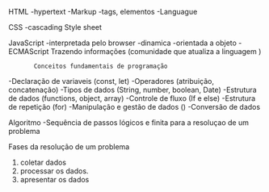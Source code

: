 HTML
-hypertext
-Markup
-tags, elementos
-Languague


CSS
-cascading Style  sheet



JavaScript
-interpretada pelo browser
-dinamica
-orientada a objeto
-ECMAScript Trazendo informações (comunidade que atualiza a linguagem
)



           Conceitos fundamentais de programação
-Declaração de variaveis (const, let)
-Operadores (atribuição, concatenação)
-Tipos de dados (String, number, boolean, Date)
-Estrutura de dados (functions, object, array)
-Controle de fluxo (If e else)
-Estrutura de repetição (for)
-Manipulação e gestão de dados ()
-Conversão de dados

Algoritmo
-Sequência de passos lógicos e finita para a resoluçao de um problema


Fases da resolução de um problema
01. coletar dados
02. processar os dados.
03. apresentar os dados


